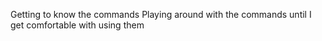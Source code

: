Getting to know the commands
Playing around with the commands until I get comfortable with using them
